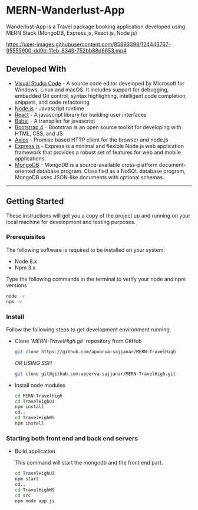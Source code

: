 # MERN-Wanderlust-App

Wanderlust-App is a Travel package booking application developed using MERN Stack (MongoDB, Express js, React js, Node js)

https://user-images.githubusercontent.com/85893398/124443767-95555900-dd9b-11eb-8349-752bb88d6653.mp4

## Developed With

* [Visual Studio Code](https://code.visualstudio.com/) - A source code editor developed by Microsoft for Windows, Linux and macOS. It includes support for debugging, embedded Git control, syntax highlighting, intelligent code completion, snippets, and code refactoring
* [Node.js](https://nodejs.org/en/) - Javascript runtime
* [React](https://reactjs.org/) - A javascript library for building user interfaces
* [Babel](https://babeljs.io/) - A transpiler for javascript
* [Bootstrap 4](https://getbootstrap.com/) - Bootstrap is an open source toolkit for developing with HTML, CSS, and JS
* [Axios](https://github.com/axios/axios) - Promise based HTTP client for the browser and node.js
* [Express js](http://expressjs.com/) - Express is a minimal and flexible Node.js web application framework that provides a robust set of features for web and mobile applications.
* [MongoDB](https://www.mongodb.com/) - MongoDB is a source-available cross-platform document-oriented database program. Classified as a NoSQL database program, MongoDB uses JSON-like documents with optional schemas. 
---
## Getting Started

These instructions will get you a copy of the project up and running on your local machine for development and testing purposes.

### Prerequisites

The following software is required to be installed on your system:

* Node 8.x
* Npm 3.x

Type the following commands in the terminal to verify your node and npm versions

```bash
node -v
npm -v
```

### Install

Follow the following steps to get development environment running.

* Clone _'MERN-TravelHigh.git'_ repository from GitHub

  ```bash
  git clone https://github.com/apoorva-sajjanar/MERN-TravelHigh
  ```

   _OR USING SSH_

  ```bash
  git clone git@github.com:apoorva-sajjanar/MERN-TravelHigh.git
  ```

* Install node modules

   ```bash
   cd MERN-TravelHigh
   cd TravelHighUI
   npm install
   cd..
   cd TravelHighWS
   npm install
   ```


### Starting both front end and back end servers

* Build application

  This command will start the mongodb and the front end part.

  ```bash
  cd TravelHighUI
  npm start
  cd..
  cd TravelHighWS
  cd src
  npm node app.js
  ```


